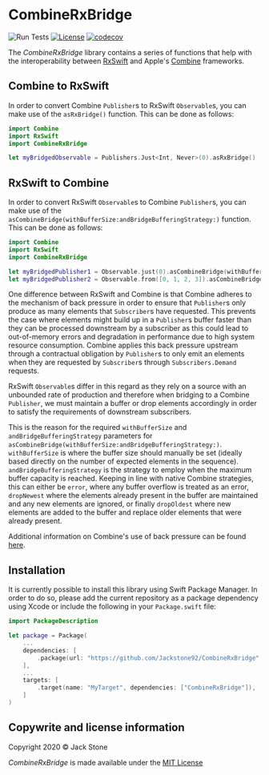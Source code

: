# CombineRxBridge

![Run Tests](https://github.com/Jackstone92/CombineRxBridge/workflows/Run%20Tests/badge.svg)
[![License](https://img.shields.io/badge/license-mit-brightgreen.svg)](https://en.wikipedia.org/wiki/MIT_License)
[![codecov](https://codecov.io/gh/Jackstone92/CombineRxBridge/branch/main/graph/badge.svg?token=8XH4E4NLBD)](https://codecov.io/gh/Jackstone92/CombineRxBridge)

The *CombineRxBridge* library contains a series of functions that help with the interoperability between [RxSwift](https://github.com/ReactiveX/RxSwift) and Apple's [Combine](https://developer.apple.com/documentation/combine) frameworks.  

## Combine to RxSwift
In order to convert Combine `Publisher`s to RxSwift  `Observable`s, you can make use of the `asRxBridge()` function. This can be done as follows:
```swift
import Combine
import RxSwift
import CombineRxBridge

let myBridgedObservable = Publishers.Just<Int, Never>(0).asRxBridge()
```

## RxSwift to Combine
In order to convert RxSwift `Observable`s to Combine `Publisher`s, you can make use of the
`asCombineBridge(withBufferSize:andBridgeBufferingStrategy:)` function. This can be done as follows:
```swift
import Combine
import RxSwift
import CombineRxBridge

let myBridgedPublisher1 = Observable.just(0).asCombineBridge(withBufferSize: 1, andBridgeBufferingStrategy: .error)
let myBridgedPublisher2 = Observable.from([0, 1, 2, 3]).asCombineBridge(withBufferSize: 4, andBridgeBufferingStrategy: .error)
```

One difference between RxSwift and Combine is that Combine adheres to the mechanism of back pressure in order to ensure that `Publisher`s only produce as many elements that `Subscriber`s have requested. This prevents the case where elements might build up in a `Publisher`s buffer faster than they can be processed downstream by a subscriber as this could lead to out-of-memory errors and degradation in performance due to high system resource consumption. Combine applies this back pressure upstream through a contractual obligation by `Publisher`s to only emit an elements when they are requested by `Subscriber`s through `Subscribers.Demand` requests.

RxSwift `Observable`s differ in this regard as they rely on a source with an unbounded rate of production and therefore when bridging to a Combine `Publisher`, we must maintain a buffer or drop elements accordingly in order to satisfy the requirements of downstream subscribers.

This is the reason for the required `withBufferSize` and `andBridgeBufferingStrategy` parameters for `asCombineBridge(withBufferSize:andBridgeBufferingStrategy:)`. `withBufferSize` is where the buffer size should manually be set (ideally based directly on the number of expected elements in the sequence). `andBridgeBufferingStrategy` is the strategy to employ when the maximum buffer capacity is reached. Keeping in line with native Combine strategies, this can either be `error`, where any buffer overflow is treated as an error, `dropNewest` where the elements already present in the buffer are maintained and any new elements are ignored, or finally `dropOldest` where new elements are added to the buffer and replace older elements that were already present.

Additional information on Combine's use of back pressure can be found [here](https://developer.apple.com/documentation/combine/processing-published-elements-with-subscribers).

## Installation

It is currently possible to install this library using Swift Package Manager. In order to do so, please add the current repository as a package dependency using Xcode or include the following in your `Package.swift` file:
```swift
import PackageDescription

let package = Package(
    ...
    dependencies: [
        .package(url: "https://github.com/Jackstone92/CombineRxBridge", .upToNextMajor(from: "0.1.0")),
    ],
    ...
    targets: [
        .target(name: "MyTarget", dependencies: ["CombineRxBridge"]),
    ]
)
```

## Copywrite and license information
Copyright 2020 © Jack Stone

*CombineRxBridge* is made available under the [MIT License](https://github.com/Jackstone92/CombineRxBridge/blob/main/LICENSE)
